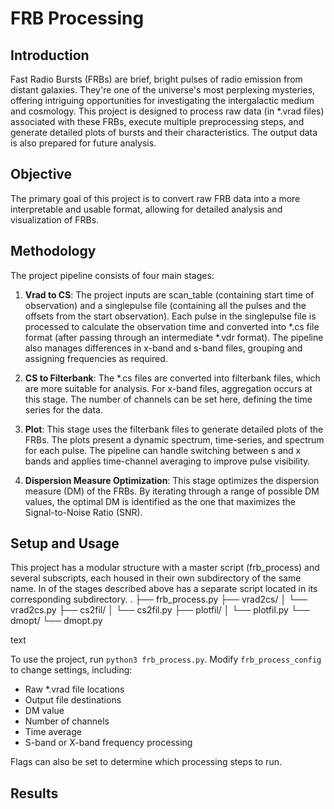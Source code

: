 # FRB Processing

## Introduction

Fast Radio Bursts (FRBs) are brief, bright pulses of radio emission from distant galaxies. They're one of the universe's most perplexing mysteries, offering intriguing opportunities for investigating the intergalactic medium and cosmology. This project is designed to process raw data (in *.vrad files) associated with these FRBs, execute multiple preprocessing steps, and generate detailed plots of bursts and their characteristics. The output data is also prepared for future analysis.

## Objective

The primary goal of this project is to convert raw FRB data into a more interpretable and usable format, allowing for detailed analysis and visualization of FRBs.

## Methodology

The project pipeline consists of four main stages:

1. **Vrad to CS**: The project inputs are scan_table (containing start time of observation) and a singlepulse file (containing all the pulses and the offsets from the start observation). Each pulse in the singlepulse file is processed to calculate the observation time and converted into *.cs file format (after passing through an intermediate *.vdr format). The pipeline also manages differences in x-band and s-band files, grouping and assigning frequencies as required.

2. **CS to Filterbank**: The *.cs files are converted into filterbank files, which are more suitable for analysis. For x-band files, aggregation occurs at this stage. The number of channels can be set here, defining the time series for the data.

3. **Plot**: This stage uses the filterbank files to generate detailed plots of the FRBs. The plots present a dynamic spectrum, time-series, and spectrum for each pulse. The pipeline can handle switching between s and x bands and applies time-channel averaging to improve pulse visibility.

4. **Dispersion Measure Optimization**: This stage optimizes the dispersion measure (DM) of the FRBs. By iterating through a range of possible DM values, the optimal DM is identified as the one that maximizes the Signal-to-Noise Ratio (SNR).

## Setup and Usage

This project has a modular structure with a master script (frb_process) and several subscripts, each housed in their own subdirectory of the same name. In of the stages described above has a separate script located in its corresponding subdirectory. 
. 
├── frb_process.py
├── vrad2cs/
│   └── vrad2cs.py
├── cs2fil/
│   └── cs2fil.py
├── plotfil/
│   └── plotfil.py
└── dmopt/
    └── dmopt.py

text

To use the project, run `python3 frb_process.py`. Modify `frb_process_config` to change settings, including:

- Raw *.vrad file locations
- Output file destinations
- DM value
- Number of channels
- Time average
- S-band or X-band frequency processing

Flags can also be set to determine which processing steps to run.

## Results
